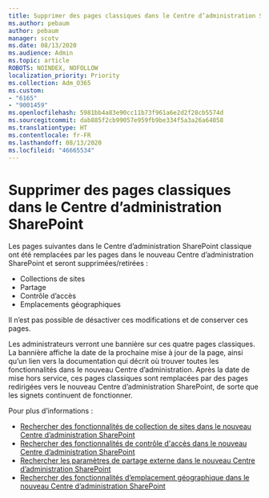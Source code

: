```yaml
---
title: Supprimer des pages classiques dans le Centre d’administration SharePoint
ms.author: pebaum
author: pebaum
manager: scotv
ms.date: 08/13/2020
ms.audience: Admin
ms.topic: article
ROBOTS: NOINDEX, NOFOLLOW
localization_priority: Priority
ms.collection: Adm_O365
ms.custom:
- "6165"
- "9001459"
ms.openlocfilehash: 5981bb4a83e90cc11b73f961a6e2d2f28cb5574d
ms.sourcegitcommit: dab885f2cb99057e959fb9be334f5a3a26a64058
ms.translationtype: HT
ms.contentlocale: fr-FR
ms.lasthandoff: 08/13/2020
ms.locfileid: "46665534"
---
```

# <a name="retire-classic-pages-in-sharepoint-admin-center"></a>Supprimer des pages classiques dans le Centre d’administration SharePoint

Les pages suivantes dans le Centre d’administration SharePoint classique ont été remplacées par les pages dans le nouveau Centre d’administration SharePoint et seront supprimées/retirées : 

- Collections de sites 
- Partage
- Contrôle d’accès
- Emplacements géographiques

Il n’est pas possible de désactiver ces modifications et de conserver ces pages.

Les administrateurs verront une bannière sur ces quatre pages classiques. La bannière affiche la date de la prochaine mise à jour de la page, ainsi qu’un lien vers la documentation qui décrit où trouver toutes les fonctionnalités dans le nouveau Centre d’administration. Après la date de mise hors service, ces pages classiques sont remplacées par des pages redirigées vers le nouveau Centre d’administration SharePoint, de sorte que les signets continuent de fonctionner.
  
Pour plus d’informations :

- [Rechercher des fonctionnalités de collection de sites dans le nouveau Centre d’administration SharePoint](https://docs.microsoft.com/sharepoint/site-collections-page)
- [Rechercher des fonctionnalités de contrôle d'accès dans le nouveau Centre d’administration SharePoint](https://docs.microsoft.com/sharepoint/control-access)
- [Rechercher les paramètres de partage externe dans le nouveau Centre d’administration SharePoint](https://docs.microsoft.com/sharepoint/sharing-settings)
- [Rechercher des fonctionnalités d’emplacement géographique dans le nouveau Centre d’administration SharePoint](https://docs.microsoft.com/sharepoint/manage-geo-locations)